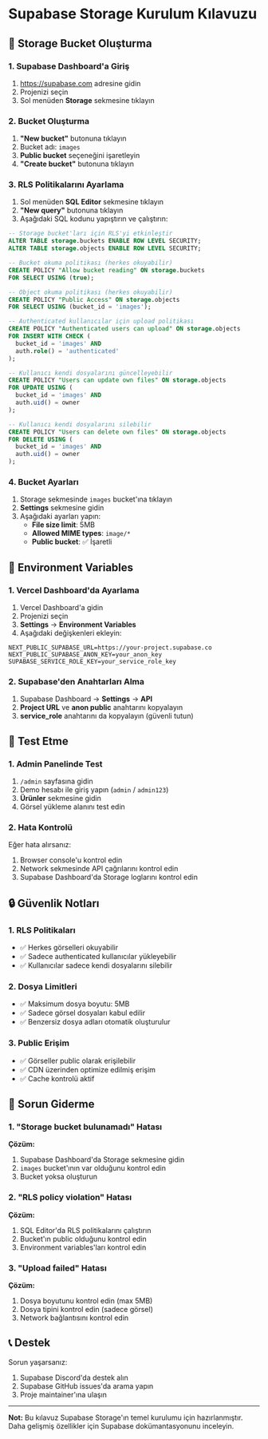 # Supabase Storage Kurulum Kılavuzu

## 🚀 Storage Bucket Oluşturma

### 1. Supabase Dashboard'a Giriş
1. https://supabase.com adresine gidin
2. Projenizi seçin
3. Sol menüden **Storage** sekmesine tıklayın

### 2. Bucket Oluşturma
1. **"New bucket"** butonuna tıklayın
2. Bucket adı: `images`
3. **Public bucket** seçeneğini işaretleyin
4. **"Create bucket"** butonuna tıklayın

### 3. RLS Politikalarını Ayarlama
1. Sol menüden **SQL Editor** sekmesine tıklayın
2. **"New query"** butonuna tıklayın
3. Aşağıdaki SQL kodunu yapıştırın ve çalıştırın:

```sql
-- Storage bucket'ları için RLS'yi etkinleştir
ALTER TABLE storage.buckets ENABLE ROW LEVEL SECURITY;
ALTER TABLE storage.objects ENABLE ROW LEVEL SECURITY;

-- Bucket okuma politikası (herkes okuyabilir)
CREATE POLICY "Allow bucket reading" ON storage.buckets
FOR SELECT USING (true);

-- Object okuma politikası (herkes okuyabilir)
CREATE POLICY "Public Access" ON storage.objects
FOR SELECT USING (bucket_id = 'images');

-- Authenticated kullanıcılar için upload politikası
CREATE POLICY "Authenticated users can upload" ON storage.objects
FOR INSERT WITH CHECK (
  bucket_id = 'images' AND 
  auth.role() = 'authenticated'
);

-- Kullanıcı kendi dosyalarını güncelleyebilir
CREATE POLICY "Users can update own files" ON storage.objects
FOR UPDATE USING (
  bucket_id = 'images' AND 
  auth.uid() = owner
);

-- Kullanıcı kendi dosyalarını silebilir
CREATE POLICY "Users can delete own files" ON storage.objects
FOR DELETE USING (
  bucket_id = 'images' AND 
  auth.uid() = owner
);
```

### 4. Bucket Ayarları
1. Storage sekmesinde `images` bucket'ına tıklayın
2. **Settings** sekmesine gidin
3. Aşağıdaki ayarları yapın:
   - **File size limit**: 5MB
   - **Allowed MIME types**: `image/*`
   - **Public bucket**: ✅ İşaretli

## 🔧 Environment Variables

### 1. Vercel Dashboard'da Ayarlama
1. Vercel Dashboard'a gidin
2. Projenizi seçin
3. **Settings** → **Environment Variables**
4. Aşağıdaki değişkenleri ekleyin:

```env
NEXT_PUBLIC_SUPABASE_URL=https://your-project.supabase.co
NEXT_PUBLIC_SUPABASE_ANON_KEY=your_anon_key
SUPABASE_SERVICE_ROLE_KEY=your_service_role_key
```

### 2. Supabase'den Anahtarları Alma
1. Supabase Dashboard → **Settings** → **API**
2. **Project URL** ve **anon public** anahtarını kopyalayın
3. **service_role** anahtarını da kopyalayın (güvenli tutun)

## 🧪 Test Etme

### 1. Admin Panelinde Test
1. `/admin` sayfasına gidin
2. Demo hesabı ile giriş yapın (`admin` / `admin123`)
3. **Ürünler** sekmesine gidin
4. Görsel yükleme alanını test edin

### 2. Hata Kontrolü
Eğer hata alırsanız:
1. Browser console'u kontrol edin
2. Network sekmesinde API çağrılarını kontrol edin
3. Supabase Dashboard'da Storage loglarını kontrol edin

## 🔒 Güvenlik Notları

### 1. RLS Politikaları
- ✅ Herkes görselleri okuyabilir
- ✅ Sadece authenticated kullanıcılar yükleyebilir
- ✅ Kullanıcılar sadece kendi dosyalarını silebilir

### 2. Dosya Limitleri
- ✅ Maksimum dosya boyutu: 5MB
- ✅ Sadece görsel dosyaları kabul edilir
- ✅ Benzersiz dosya adları otomatik oluşturulur

### 3. Public Erişim
- ✅ Görseller public olarak erişilebilir
- ✅ CDN üzerinden optimize edilmiş erişim
- ✅ Cache kontrolü aktif

## 🚨 Sorun Giderme

### 1. "Storage bucket bulunamadı" Hatası
**Çözüm:**
1. Supabase Dashboard'da Storage sekmesine gidin
2. `images` bucket'ının var olduğunu kontrol edin
3. Bucket yoksa oluşturun

### 2. "RLS policy violation" Hatası
**Çözüm:**
1. SQL Editor'da RLS politikalarını çalıştırın
2. Bucket'ın public olduğunu kontrol edin
3. Environment variables'ları kontrol edin

### 3. "Upload failed" Hatası
**Çözüm:**
1. Dosya boyutunu kontrol edin (max 5MB)
2. Dosya tipini kontrol edin (sadece görsel)
3. Network bağlantısını kontrol edin

## 📞 Destek

Sorun yaşarsanız:
1. Supabase Discord'da destek alın
2. Supabase GitHub issues'da arama yapın
3. Proje maintainer'ına ulaşın

---

**Not:** Bu kılavuz Supabase Storage'ın temel kurulumu için hazırlanmıştır. Daha gelişmiş özellikler için Supabase dokümantasyonunu inceleyin.
